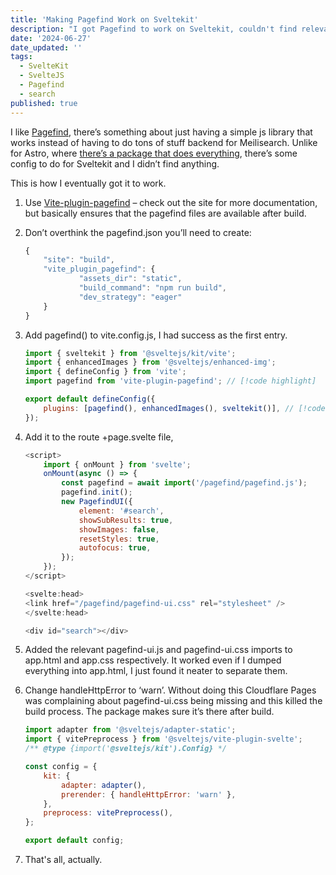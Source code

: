 ```yaml
---
title: 'Making Pagefind Work on Sveltekit'
description: "I got Pagefind to work on Sveltekit, couldn't find relevant guides, so I wrote this."
date: '2024-06-27'
date_updated: ''
tags:
  - SvelteKit
  - SvelteJS
  - Pagefind
  - search
published: true
---
```


I like [Pagefind](https://pagefind.app/docs/ui-usage/), there’s something about just having a simple js library that works instead of having to do tons of stuff backend for Meilisearch. Unlike for Astro, where [there’s a package that does everything](https://github.com/shishkin/astro-pagefind), there’s some config to do for Sveltekit and I didn’t find anything.

This is how I eventually got it to work.

1.  Use [Vite-plugin-pagefind](https://github.com/Hugos68/vite-plugin-pagefind) – check out the site for more documentation, but basically ensures that the pagefind files are available after build.

2.  Don’t overthink the pagefind.json you’ll need to create:

    ```js
    {
        "site": "build",
        "vite_plugin_pagefind": {
                "assets_dir": "static",
                "build_command": "npm run build",
                "dev_strategy": "eager"
        }
    }
    ```

3.  Add pagefind() to vite.config.js, I had success as the first entry.

    ```js
    import { sveltekit } from '@sveltejs/kit/vite';
    import { enhancedImages } from '@sveltejs/enhanced-img';
    import { defineConfig } from 'vite';
    import pagefind from 'vite-plugin-pagefind'; // [!code highlight]

    export default defineConfig({
    	plugins: [pagefind(), enhancedImages(), sveltekit()], // [!code highlight]
    });
    ```

4.  Add it to the route +page.svelte file,

    ```js
    <script>
        import { onMount } from 'svelte';
        onMount(async () => {
            const pagefind = await import('/pagefind/pagefind.js');
            pagefind.init();
            new PagefindUI({
                element: '#search',
                showSubResults: true,
                showImages: false,
                resetStyles: true,
                autofocus: true,
            });
        });
    </script>

    <svelte:head>
    <link href="/pagefind/pagefind-ui.css" rel="stylesheet" />
    </svelte:head>

    <div id="search"></div>
    ```

5.  Added the relevant pagefind-ui.js and pagefind-ui.css imports to app.html and app.css respectively. It worked even if I dumped everything into app.html, I just found it neater to separate them.

6.  Change handleHttpError to ‘warn’. Without doing this Cloudflare Pages was complaining about pagefind-ui.css being missing and this killed the build process. The package makes sure it’s there after build.

    ```js
    import adapter from '@sveltejs/adapter-static';
    import { vitePreprocess } from '@sveltejs/vite-plugin-svelte';
    /** @type {import('@sveltejs/kit').Config} */

    const config = {
    	kit: {
    		adapter: adapter(),
    		prerender: { handleHttpError: 'warn' },
    	},
    	preprocess: vitePreprocess(),
    };

    export default config;
    ```

7.  That's all, actually.
